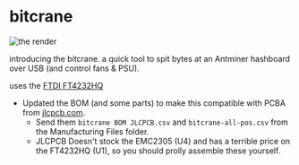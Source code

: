 # bitcrane
![the render](doc/bitcrane.png "Render")

introducing the bitcrane. a quick tool to spit bytes at an Antminer hashboard over USB (and control fans & PSU).

uses the [FTDI FT4232HQ](https://ftdichip.com/products/ft4232hq/)

- Updated the BOM (and some parts) to make this compatible with PCBA from [jlcpcb.com](https://jlcpcb.com). 
	- Send them `bitcrane BOM JLCPCB.csv` and `bitcrane-all-pos.csv` from the Manufacturing Files folder.
	- JLCPCB Doesn't stock the EMC2305 (U4) and has a terrible price on the FT4232HQ (U1), so you should prolly assemble these yourself. 
